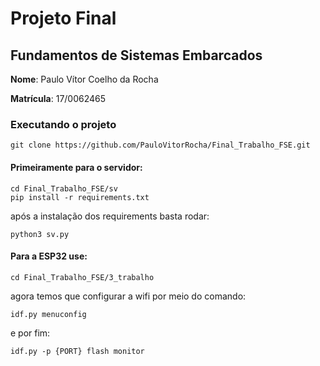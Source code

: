 # Projeto Final
## Fundamentos de Sistemas Embarcados

**Nome**: Paulo Vítor Coelho da Rocha

**Matrícula**: 17/0062465

### Executando o projeto
```
git clone https://github.com/PauloVitorRocha/Final_Trabalho_FSE.git
```

#### Primeiramente para o servidor:
```
cd Final_Trabalho_FSE/sv
pip install -r requirements.txt
```
após a instalação dos requirements basta rodar:
```
python3 sv.py
```


#### Para a ESP32 use:
```
cd Final_Trabalho_FSE/3_trabalho
```
agora temos que configurar a wifi por meio do comando:
```
idf.py menuconfig
```
e por fim:
```
idf.py -p {PORT} flash monitor
```

